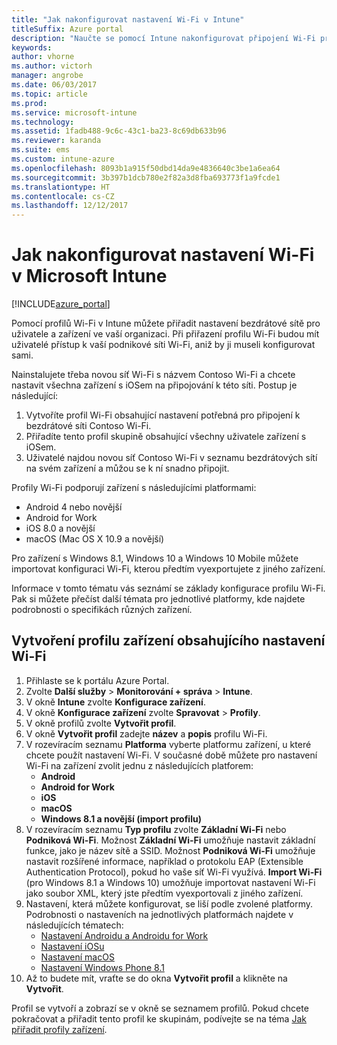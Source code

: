 ```yaml
---
title: "Jak nakonfigurovat nastavení Wi-Fi v Intune"
titleSuffix: Azure portal
description: "Naučte se pomocí Intune nakonfigurovat připojení Wi-Fi pro zařízení, která spravujete."
keywords: 
author: vhorne
ms.author: victorh
manager: angrobe
ms.date: 06/03/2017
ms.topic: article
ms.prod: 
ms.service: microsoft-intune
ms.technology: 
ms.assetid: 1fadb488-9c6c-43c1-ba23-8c69db633b96
ms.reviewer: karanda
ms.suite: ems
ms.custom: intune-azure
ms.openlocfilehash: 8093b1a915f50dbd14da9e4836640c3be1a6ea64
ms.sourcegitcommit: 3b397b1dcb780e2f82a3d8fba693773f1a9fcde1
ms.translationtype: HT
ms.contentlocale: cs-CZ
ms.lasthandoff: 12/12/2017
---
```

# <a name="how-to-configure-wi-fi-settings-in-microsoft-intune"></a>Jak nakonfigurovat nastavení Wi-Fi v Microsoft Intune

[!INCLUDE[azure_portal](./includes/azure_portal.md)]

Pomocí profilů Wi-Fi v Intune můžete přiřadit nastavení bezdrátové sítě pro uživatele a zařízení ve vaší organizaci. Při přiřazení profilu Wi-Fi budou mít uživatelé přístup k vaší podnikové síti Wi-Fi, aniž by ji museli konfigurovat sami.

Nainstalujete třeba novou síť Wi-Fi s názvem Contoso Wi-Fi a chcete nastavit všechna zařízení s iOSem na připojování k této síti. Postup je následující:

1. Vytvoříte profil Wi-Fi obsahující nastavení potřebná pro připojení k bezdrátové síti Contoso Wi-Fi.
2. Přiřadíte tento profil skupině obsahující všechny uživatele zařízení s iOSem.
3. Uživatelé najdou novou síť Contoso Wi-Fi v seznamu bezdrátových sítí na svém zařízení a můžou se k ní snadno připojit.

Profily Wi-Fi podporují zařízení s následujícími platformami:

- Android 4 nebo novější
- Android for Work
- iOS 8.0 a novější
- macOS (Mac OS X 10.9 a novější)

Pro zařízení s Windows 8.1, Windows 10 a Windows 10 Mobile můžete importovat konfiguraci Wi-Fi, kterou předtím vyexportujete z jiného zařízení.

Informace v tomto tématu vás seznámí se základy konfigurace profilu Wi-Fi. Pak si můžete přečíst další témata pro jednotlivé platformy, kde najdete podrobnosti o specifikách různých zařízení.

## <a name="create-a-device-profile-containing-wi-fi-settings"></a>Vytvoření profilu zařízení obsahujícího nastavení Wi-Fi

1. Přihlaste se k portálu Azure Portal.
2. Zvolte **Další služby** > **Monitorování + správa** > **Intune**.
3. V okně **Intune** zvolte **Konfigurace zařízení**.
2. V okně **Konfigurace zařízení** zvolte **Spravovat** > **Profily**.
3. V okně profilů zvolte **Vytvořit profil**.
4. V okně **Vytvořit profil** zadejte **název** a **popis** profilu Wi-Fi.
5. V rozevíracím seznamu **Platforma** vyberte platformu zařízení, u které chcete použít nastavení Wi-Fi. V současné době můžete pro nastavení Wi-Fi na zařízení zvolit jednu z následujících platforem:
    - **Android**
    - **Android for Work**
    - **iOS**
    - **macOS**
    - **Windows 8.1 a novější (import profilu)**
6. V rozevíracím seznamu **Typ profilu** zvolte **Základní Wi-Fi** nebo **Podniková Wi-Fi**. Možnost **Základní Wi-Fi** umožňuje nastavit základní funkce, jako je název sítě a SSID. Možnost **Podniková Wi-Fi** umožňuje nastavit rozšířené informace, například o protokolu EAP (Extensible Authentication Protocol), pokud ho vaše síť Wi-Fi využívá. **Import Wi-Fi** (pro Windows 8.1 a Windows 10) umožňuje importovat nastavení Wi-Fi jako soubor XML, který jste předtím vyexportovali z jiného zařízení.
7. Nastavení, která můžete konfigurovat, se liší podle zvolené platformy. Podrobnosti o nastaveních na jednotlivých platformách najdete v následujících tématech:
    - [Nastavení Androidu a Androidu for Work](wi-fi-settings-android.md)
    - [Nastavení iOSu](wi-fi-settings-ios.md)
    - [Nastavení macOS](wi-fi-settings-macos.md)
    - [Nastavení Windows Phone 8.1](wi-fi-settings-import-windows-8-1.md)
8. Až to budete mít, vraťte se do okna **Vytvořit profil** a klikněte na **Vytvořit**.

Profil se vytvoří a zobrazí se v okně se seznamem profilů.
Pokud chcete pokračovat a přiřadit tento profil ke skupinám, podívejte se na téma [Jak přiřadit profily zařízení](device-profile-assign.md).
